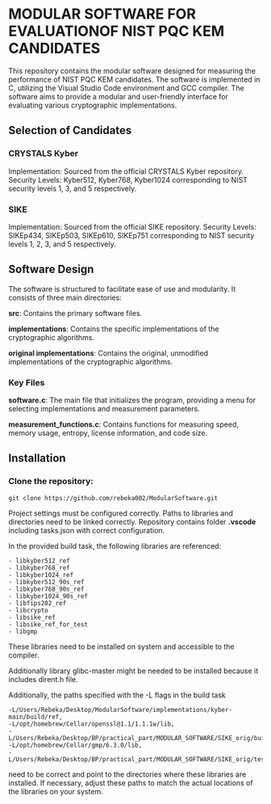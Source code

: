 # MODULAR SOFTWARE FOR EVALUATIONOF NIST PQC KEM CANDIDATES

This repository contains the modular software designed for measuring the performance of NIST PQC KEM candidates. The software is implemented in C, utilizing the Visual Studio Code environment and GCC compiler. The software aims to provide a modular and user-friendly interface for evaluating various cryptographic implementations.

## Selection of Candidates

### CRYSTALS Kyber
Implementation: Sourced from the official CRYSTALS Kyber repository.
Security Levels: Kyber512, Kyber768, Kyber1024 corresponding to NIST security levels 1, 3, and 5 respectively.
### SIKE
Implementation: Sourced from the official SIKE repository.
Security Levels: SIKEp434, SIKEp503, SIKEp610, SIKEp751 corresponding to NIST security levels 1, 2, 3, and 5 respectively.

## Software Design

The software is structured to facilitate ease of use and modularity. It consists of three main directories:

**src**: Contains the primary software files.

**implementations**: Contains the specific implementations of the cryptographic algorithms.

**original implementations**: Contains the original, unmodified implementations of the cryptographic algorithms.

### Key Files

**software.c**: The main file that initializes the program, providing a menu for selecting implementations and measurement parameters.

**measurement_functions.c**: Contains functions for measuring speed, memory usage, entropy, license information, and code size.


## Installation

### Clone the repository:
```
git clone https://github.com/rebeka002/ModularSoftware.git
```

Project settings must be configured correctly. Paths to libraries and directories need to be linked correctly. Repository contains folder **.vscode** including tasks.json with correct configuration. 

In the provided build task, the following libraries are referenced:

```
- libkyber512_ref
- libkyber768_ref
- libkyber1024_ref
- libkyber512_90s_ref
- libkyber768_90s_ref
- libkyber1024_90s_ref
- libfips202_ref
- libcrypto
- libsike_ref
- libsike_ref_for_test
- libgmp
```

These libraries need to be installed on system and accessible to the compiler.
 
Additionally library glibc-master might be needed to be installed because it includes dirent.h file.

Additionally, the paths specified with the -L flags in the build task

```
-L/Users/Rebeka/Desktop/ModularSoftware/implementations/kyber-main/build/ref,
-L/opt/homebrew/Cellar/openssl@1.1/1.1.1w/lib,
-L/Users/Rebeka/Desktop/BP/practical_part/MODULAR_SOFTWARE/SIKE_orig/build,
-L/opt/homebrew/Cellar/gmp/6.3.0/lib,
-L/Users/Rebeka/Desktop/BP/practical_part/MODULAR_SOFTWARE/SIKE_orig/test
```
need to be correct and point to the directories where these libraries are installed. If necessary, adjust these paths to match the actual locations of the libraries on your system.



